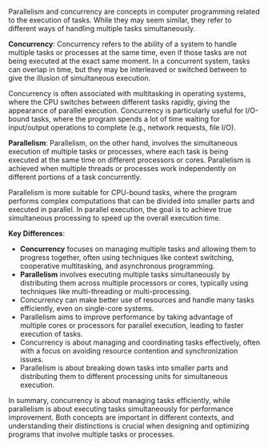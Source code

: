 Parallelism and concurrency are concepts in computer programming related to the execution of tasks. While they may seem similar, they refer to different ways of handling multiple tasks simultaneously.

**Concurrency**:
Concurrency refers to the ability of a system to handle multiple tasks or processes at the same time, even if those tasks are not being executed at the exact same moment. In a concurrent system, tasks can overlap in time, but they may be interleaved or switched between to give the illusion of simultaneous execution.

Concurrency is often associated with multitasking in operating systems, where the CPU switches between different tasks rapidly, giving the appearance of parallel execution. Concurrency is particularly useful for I/O-bound tasks, where the program spends a lot of time waiting for input/output operations to complete (e.g., network requests, file I/O).

**Parallelism**:
Parallelism, on the other hand, involves the simultaneous execution of multiple tasks or processes, where each task is being executed at the same time on different processors or cores. Parallelism is achieved when multiple threads or processes work independently on different portions of a task concurrently.

Parallelism is more suitable for CPU-bound tasks, where the program performs complex computations that can be divided into smaller parts and executed in parallel. In parallel execution, the goal is to achieve true simultaneous processing to speed up the overall execution time.

**Key Differences**:

-   **Concurrency** focuses on managing multiple tasks and allowing them to progress together, often using techniques like context switching, cooperative multitasking, and asynchronous programming.
-   **Parallelism** involves executing multiple tasks simultaneously by distributing them across multiple processors or cores, typically using techniques like multi-threading or multi-processing.
-   Concurrency can make better use of resources and handle many tasks efficiently, even on single-core systems.
-   Parallelism aims to improve performance by taking advantage of multiple cores or processors for parallel execution, leading to faster execution of tasks.
-   Concurrency is about managing and coordinating tasks effectively, often with a focus on avoiding resource contention and synchronization issues.
-   Parallelism is about breaking down tasks into smaller parts and distributing them to different processing units for simultaneous execution.

In summary, concurrency is about managing tasks efficiently, while parallelism is about executing tasks simultaneously for performance improvement. Both concepts are important in different contexts, and understanding their distinctions is crucial when designing and optimizing programs that involve multiple tasks or processes.
